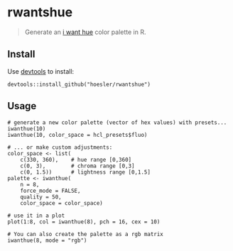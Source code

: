 # rwantshue

> Generate an [i want hue](http://tools.medialab.sciences-po.fr/iwanthue/) color palette in R.

## Install
Use [devtools](https://github.com/hadley/devtools) to install:

```
devtools::install_github("hoesler/rwantshue")
```

## Usage
```
# generate a new color palette (vector of hex values) with presets...
iwanthue(10)
iwanthue(10, color_space = hcl_presets$fluo)

# ... or make custom adjustments:
color_space <- list(
	c(330, 360),	# hue range [0,360]
	c(0, 3),		# chroma range [0,3]
	c(0, 1.5))		# lightness range [0,1.5]
palette <- iwanthue(
	n = 8,
	force_mode = FALSE,
	quality = 50,
	color_space = color_space)
	
# use it in a plot
plot(1:8, col = iwanthue(8), pch = 16, cex = 10)

# You can also create the palette as a rgb matrix
iwanthue(8, mode = "rgb")
```
